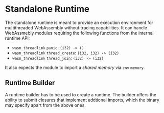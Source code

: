 # Standalone Runtime
The standalone runtime is meant to provide an execution environment for multithreaded WebAssembly without tracing capabilities. It can handle WebAssmebly modules requiring the following functions from the internal runtime API:
- `wasm_threadlink` `panic`: `(i32) -> ()`
- `wasm_threadlink` `thread_create`: `(i32, i32) -> (i32)`
- `wasm_threadlink` `thread_join`: `(i32) -> (i32)`

It also expects the module to import a _shared memory_ via `env` `memory`.

## Runtime Builder
A runtime builder has to be used to create a runtime. The builder offers the ability to submit closures that implement addtional imports, which the binary may specify apart from the above ones.

